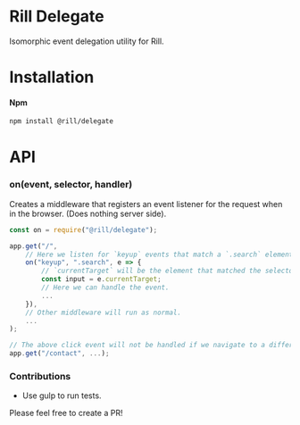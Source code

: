 # Rill Delegate
Isomorphic event delegation utility for Rill.

# Installation

#### Npm
```console
npm install @rill/delegate
```

# API

### on(event, selector, handler)

  Creates a middleware that registers an event listener for the request
  when in the browser. (Does nothing server side).

```javascript
const on = require("@rill/delegate");

app.get("/",
    // Here we listen for `keyup` events that match a `.search` element.
    on("keyup", ".search", e => {
        // `currentTarget` will be the element that matched the selector.
        const input = e.currentTarget;
        // Here we can handle the event.
        ...
    }),
    // Other middleware will run as normal.
    ...
);

// The above click event will not be handled if we navigate to a different route.
app.get("/contact", ...);
```

### Contributions

* Use gulp to run tests.

Please feel free to create a PR!
